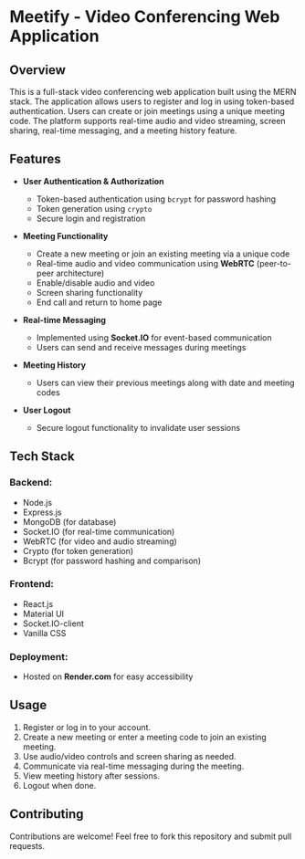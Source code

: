 # Meetify - Video Conferencing Web Application

## Overview
This is a full-stack video conferencing web application built using the MERN stack. The application allows users to register and log in using token-based authentication. Users can create or join meetings using a unique meeting code. The platform supports real-time audio and video streaming, screen sharing, real-time messaging, and a meeting history feature. 

## Features
- **User Authentication & Authorization**
  - Token-based authentication using `bcrypt` for password hashing
  - Token generation using `crypto`
  - Secure login and registration

- **Meeting Functionality**
  - Create a new meeting or join an existing meeting via a unique code
  - Real-time audio and video communication using **WebRTC** (peer-to-peer architecture)
  - Enable/disable audio and video
  - Screen sharing functionality
  - End call and return to home page

- **Real-time Messaging**
  - Implemented using **Socket.IO** for event-based communication
  - Users can send and receive messages during meetings

- **Meeting History**
  - Users can view their previous meetings along with date and meeting codes

- **User Logout**
  - Secure logout functionality to invalidate user sessions

## Tech Stack
### Backend:
- Node.js
- Express.js
- MongoDB (for database)
- Socket.IO (for real-time communication)
- WebRTC (for video and audio streaming)
- Crypto (for token generation)
- Bcrypt (for password hashing and comparison)

### Frontend:
- React.js
- Material UI
- Socket.IO-client
- Vanilla CSS

### Deployment:
- Hosted on **Render.com** for easy accessibility

## Usage
1. Register or log in to your account.
2. Create a new meeting or enter a meeting code to join an existing meeting.
3. Use audio/video controls and screen sharing as needed.
4. Communicate via real-time messaging during the meeting.
5. View meeting history after sessions.
6. Logout when done.

## Contributing
Contributions are welcome! Feel free to fork this repository and submit pull requests.




